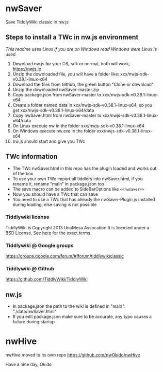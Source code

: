 # nwSaver
Save TiddlyWiki classic in nw.js

## Steps to install a TWc in nw.js environment

*This readme uses Linux if you are on Windows read Windows were Linux is used.*

1. Download nw.js for your OS, sdk or normal, both will work, https://nwjs.io 
2. Unzip the downloaded file, you will have a folder like: xxx/nwjs-sdk-v0.38.1-linux-x64 
3. Download the files from Github, the green button "Clone or download"
4. Unzip the downloaded nwSaver-master.zip 
5. Copy package.json from nwSaver-master to xxx/nwjs-sdk-v0.38.1-linux-x64
6. Create a folder named data in xxx/nwjs-sdk-v0.38.1-linux-x64, so you get xxx/nwjs-sdk-v0.38.1-linux-x64/data
7. Copy nwSaver.html from nwSaver-master to xxx/nwjs-sdk-v0.38.1-linux-x64/data
8. On Linux execute nw in the folder xxx/nwjs-sdk-v0.38.1-linux-x64
9. On Windows execute nw.exe in the folder xxx/nwjs-sdk-v0.38.1-linux-x64
10. nw.js should start and give you TWc

## TWc information
* The TWc nwSaver.html in this repo has the plugin loaded and works out of the box
* To use your own TWc import all tiddlers into nwSaver.html, if you rename it, rename "main" in package.json too
* The save macro can be added to SideBarOptions like ```<<nwsaver>>```
* Now you should have a TWc that can save
* You need to use a TWc that has already the nwSaver-Plugin.js installed during loading, else saving is not possible

### Tiddlywiki license
TiddlyWiki is Copyright 2013 UnaMesa Assocation
It is licensed under a BSD License. See [here](https://github.com/TiddlyWiki/tiddlywiki/blob/master/html/copyright.txt) for the exact terms.

### Tiddlywiki @ Google groups
https://groups.google.com/forum/#!forum/tiddlywikiclassic
### Tiddlywiki @ Github
https://github.com/TiddlyWiki/TiddlyWiki

## nw.js
* In package.json the path to the wiki is defined in "main": "./data/nwSaver.html"
* If you edit package.json make sure to be accurate, any typo causes a failure during startup

# nwHive
nwHive moved to its own repo https://github.com/nwOkido/nwHive


Have a nice day, Okido
